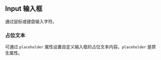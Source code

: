 <div class="demo-header">
<p class="overviewicon">
  <span class="wapi-form-span"/>
</p>

## Input 输入框

<nova-uxlink widget-name="Input"></nova-uxlink>

通过鼠标或键盘输入字符。
</div>

### 占位文本

可通过 `placeholder` 属性设置自定义输入框的占位文本内容。`placeholder` 是原生属性。

<nova-demo-view link="input/placeholder"></nova-demo-view>

<br>
